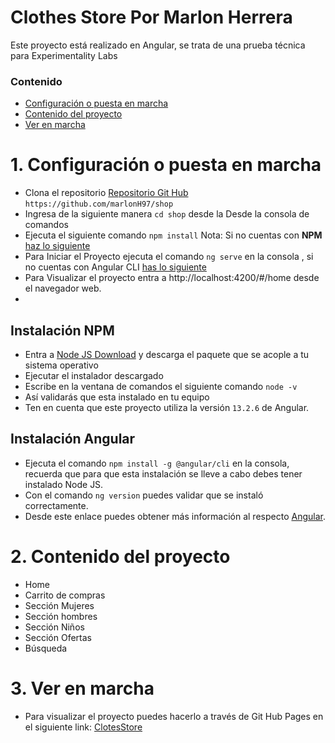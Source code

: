 # Clothes Store Por Marlon Herrera

Este proyecto está realizado en Angular, se trata de una prueba técnica para Experimentality Labs

### Contenido

- [Configuración o puesta en marcha](#1-configuración-o-puesta-en-marcha)
- [Contenido del proyecto](#2-contenido-del-proyecto)
- [Ver en marcha](#3-ver-en-marcha)


# 1. Configuración o puesta en marcha

- Clona el repositorio [Repositorio Git Hub](https://github.com/marlonH97/shop.git) `https://github.com/marlonH97/shop`
- Ingresa de la siguiente manera `cd shop` desde la Desde la consola de comandos 
- Ejecuta el siguiente comando `npm install`
  Nota: Si no cuentas con **NPM** [haz lo siguiente](#instalación-npm)
- Para Iniciar el Proyecto  ejecuta el comando `ng serve` en la consola ,  si no cuentas con Angular CLI [has lo siguiente](#instalación-angular) 
- Para Visualizar el proyecto entra a http://localhost:4200/#/home desde el navegador web.
- 
## Instalación NPM

- Entra a [Node JS Download](https://nodejs.org/es/download/) y descarga el paquete que se acople a tu sistema operativo
- Ejecutar el instalador descargado
- Escribe en la ventana de comandos el siguiente comando `node -v`
- Así validarás que esta instalado en tu equipo
- Ten en cuenta que este proyecto utiliza la versión `13.2.6` de Angular.
## Instalación Angular

- Ejecuta  el comando `npm install -g @angular/cli` en la consola, recuerda que para que esta instalación se lleve a cabo debes tener instalado Node JS.
- Con el comando `ng version` puedes validar que se instaló correctamente.
- Desde este enlace puedes obtener más información al respecto [Angular](https://angular.io/cli).

# 2. Contenido del proyecto

- Home
- Carrito de compras
- Sección Mujeres 
- Sección hombres
- Sección Niños
- Sección Ofertas
- Búsqueda 

# 3. Ver en marcha

- Para visualizar el proyecto puedes hacerlo a través de Git Hub Pages en el siguiente link: [ClotesStore](https://marlonh97.github.io/shop/#/hombre/hombres)
